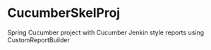 # CucumberSkelProj
Spring Cucumber project with Cucumber Jenkin style reports using CustomReportBuilder

